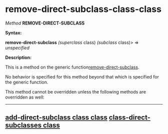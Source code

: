 remove-direct-subclass-class-class
==================================

*Method* **REMOVE-DIRECT-SUBCLASS**

**Syntax:**

**remove-direct-subclass** *(superclass* class) *(subclass* class)> => *unspecified*

**Description:**

This is a method on the generic function[remove-direct-subclass](remove-direct-subclass.md).

No behavior is specified for this method beyond that which is specified for the generic function.

This method cannot be overridden unless the following methods are overridden as well:

  ---------------------------------------------------------------------------
  [**add-direct-subclass** class class](add-direct-subclass-class-class.md)
  [**class-direct-subclasses** class](class-direct-subclasses-class.md)
  ---------------------------------------------------------------------------


